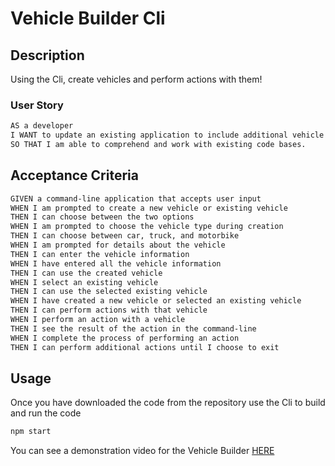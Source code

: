 # Vehicle Builder Cli

## Description

Using the Cli, create vehicles and perform actions with them!

### User Story

```md
AS a developer
I WANT to update an existing application to include additional vehicle types
SO THAT I am able to comprehend and work with existing code bases.
```

## Acceptance Criteria

```md
GIVEN a command-line application that accepts user input
WHEN I am prompted to create a new vehicle or existing vehicle
THEN I can choose between the two options
WHEN I am prompted to choose the vehicle type during creation
THEN I can choose between car, truck, and motorbike
WHEN I am prompted for details about the vehicle
THEN I can enter the vehicle information
WHEN I have entered all the vehicle information
THEN I can use the created vehicle
WHEN I select an existing vehicle
THEN I can use the selected existing vehicle
WHEN I have created a new vehicle or selected an existing vehicle
THEN I can perform actions with that vehicle
WHEN I perform an action with a vehicle
THEN I see the result of the action in the command-line
WHEN I complete the process of performing an action
THEN I can perform additional actions until I choose to exit
```

## Usage

Once you have downloaded the code from the repository use the Cli to build and run the code

```bash
npm start
```
You can see a demonstration video for the Vehicle Builder [HERE](https://drive.google.com/file/d/12ueU0xhD8X89l41AwOe0EVGhem85FWAf/view?usp=sharing)




